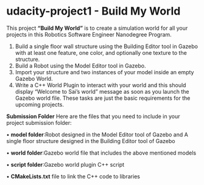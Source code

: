 # udacity-project1 - Build My World

This project **“Build My World”** is to create a simulation world for all your projects in this Robotics Software Engineer Nanodegree Program.
1.	Build a single floor wall structure using the Building Editor tool in Gazebo with at least one feature, one color, and optionally one texture to the structure.
2.	Build a Robot using the Model Editor tool in Gazebo.
3.	Import your structure and two instances of your model inside an empty Gazebo World.
4.	Write a C++ World Plugin to interact with your world and this should display “Welcome to Sai’s world” message as soon as you launch the Gazebo world file.
These tasks are just the basic requirements for the upcoming projects.

**Submission Folder**
Here are the files that you need to include in your project submission folder:

•	**model folder**:Robot designed in the Model Editor tool of Gazebo and A single floor structure designed in the Building Editor tool of Gazebo

•	**world folder**:Gazebo world file that includes the above mentioned models

•	**script folder**:Gazebo world plugin C++ script

•	**CMakeLists.txt** file to link the C++ code to libraries

